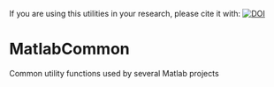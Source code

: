If you are using this utilities in your research, please cite it with:  [![DOI](https://zenodo.org/badge/14403/okomarov/MatlabCommon.svg)](https://zenodo.org/badge/latestdoi/14403/okomarov/MatlabCommon)

# MatlabCommon
Common utility functions used by several Matlab projects


